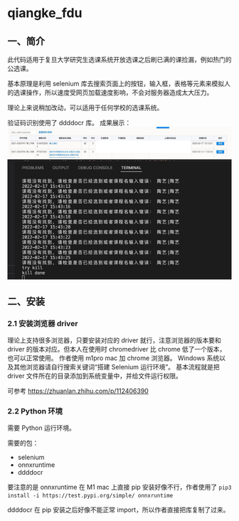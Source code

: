 # qiangke_fdu

## 一、简介
此代码适用于复旦大学研究生选课系统开放选课之后刷已满的课捡漏，例如热门的公选课。

基本原理是利用 selenium 库去搜索页面上的按钮，输入框，表格等元素来模拟人的选课操作，所以速度受网页加载速度影响，不会对服务器造成太大压力。

理论上来说稍加改动，可以适用于任何学校的选课系统。

验证码识别使用了 ddddocr 库。
成果展示：
<img src="assets/2.jpeg" >
<img src="assets/1.jpeg" >

## 二、安装
### 2.1 安装浏览器 driver
理论上支持很多浏览器，只要安装对应的 driver 就行，注意浏览器的版本要和 driver 的版本对应。但本人在使用时 chromedriver 比 chrome 低了一个版本，也可以正常使用。
作者使用 m1pro mac 加 chrome 浏览器。
Windows 系统以及其他浏览器请自行搜索关键词“搭建 Selenium 运行环境”。
基本流程就是把 driver 文件所在的目录添加到系统变量中，并给文件运行权限。

可参考 https://zhuanlan.zhihu.com/p/112406390

### 2.2 Python 环境
需要 Python 运行环境。

需要的包：
- selenium
- onnxruntime
- ddddocr

要注意的是 onnxruntime 在 M1 mac 上直接 pip 安装好像不行，作者使用了 `pip3 install -i https://test.pypi.org/simple/ onnxruntime`

ddddocr 在 pip 安装之后好像不能正常 import，所以作者直接把库复制了过来。


